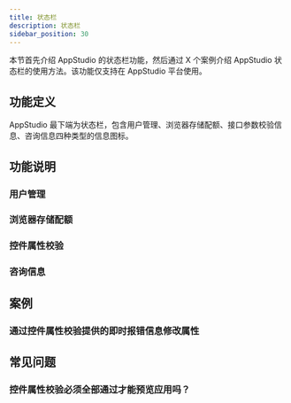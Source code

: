 ```yaml
---
title: 状态栏
description: 状态栏
sidebar_position: 30
---
```


本节首先介绍 AppStudio 的状态栏功能，然后通过 X 个案例介绍 AppStudio 状态栏的使用方法。该功能仅支持在 AppStudio 平台使用。

## 功能定义

AppStudio 最下端为状态栏，包含用户管理、浏览器存储配额、接口参数校验信息、咨询信息四种类型的信息图标。

## 功能说明

### 用户管理

### 浏览器存储配额

### 控件属性校验

### 咨询信息

## 案例

### 通过控件属性校验提供的即时报错信息修改属性

## 常见问题

### 控件属性校验必须全部通过才能预览应用吗？